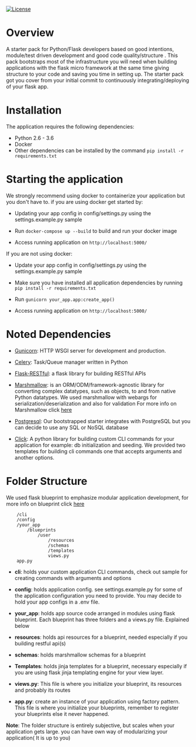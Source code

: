 [![License](http://img.shields.io/badge/license-MIT-blue.svg?style=flat-square)](http://opensource.org/licenses/MIT)

# Overview

A starter pack for Python/Flask developers based on good intentions,
module/test driven development and good code quality/structure .
This pack bootstraps most of the infrastructure you will need when
building applications with the flask micro framework at the same time
giving structure to your code and saving you time in setting up.
The starter pack got you cover from your initial commit
to continuously integrating/deploying of your flask app.


# Installation

The application requires the following dependencies:

- Python 2.6 - 3.6
- Docker
- Other dependencies can be installed by the command `pip install -r requirements.txt`

# Starting the application

We strongly recommend using docker to containerize your application but
you don't have to. if you are using docker get started by:

- Updating your app config in config/settings.py using the settings.example.py
sample

- Run ```docker-compose up --build``` to build and
run your docker image
- Access running application on ```http://localhost:5000/```

If you are not using docker:

- Update your app config in config/settings.py using the settings.example.py
sample

- Make sure you have installed all application dependencies by running
`pip install -r requirements.txt`

- Run `gunicorn your_app.app:create_app()`

- Access running application on ```http://localhost:5000/```


# Noted Dependencies

- [Gunicorn](http://gunicorn.org/): HTTP WSGI server for development and production.

- [Celery](http://flask.pocoo.org/docs/0.12/patterns/celery/): Task/Queue manager written in Python

- [Flask-RESTful](https://flask-restful.readthedocs.io/en/latest/): a flask library for building RESTful APIs

- [Marshmallow](https://marshmallow.readthedocs.io/en/latest/): is an ORM/ODM/framework-agnostic library for converting
complex datatypes, such as objects, to and from native Python datatypes.
We used marshmallow with webargs for serialization/deserialization and also for validation
For more info on Marshmallow click [here](https://marshmallow.readthedocs.io/en/latest/)


- [Postgresql](https://www.postgresql.org/): Our bootstrapped starter integrates with PostgreSQL but
you can decide to use any SQL or NoSQL database

- [Click](http://flask.pocoo.org/docs/0.12/cli/): A python library for building custom CLI commands for your
 application for example: db initialization and seeding.
We provided two templates for building cli commands one that accepts arguments
and another options.

# Folder Structure

We used flask blueprint to emphasize modular application development, for
more info on blueprint click [here](http://flask.pocoo.org/docs/1.0/blueprints/)

```
    /cli
    /config
    /your_app
        /blueprints
            /user
                /resources
                /schemas
                /templates
                views.py
    app.py
```

- **cli**: holds your custom application CLI commands, check out sample for
creating commands with arguments and options

- **config**: holds application config. see settings.example.py for some of the
application configuration you need to provide. You may decide to hold your
app configs in a .env file.

- **your_app**: holds app source code arranged in modules using flask blueprint.
Each blueprint has three folders and a views.py file. Explained below

- **resources**: holds api resources for a blueprint,
 needed especially if you building restful api(s)

- **schemas**: holds marshmallow schemas for a blueprint

- **Templates**: holds jinja templates for a blueprint, necessary especially
if you are using flask jinja templating engine for your view layer.

- **views.py**: This file is where you initialize your blueprint, its resources
and probably its routes

- **app.py**: create an instance of your application using factory pattern.
This file is where you initialize your blueprints, remember to register
your blueprints else it never happened.

**Note**: The folder structure is entirely subjective, but scales when
your application gets large. you can have own way of modularizing
your application( It is up to you)



